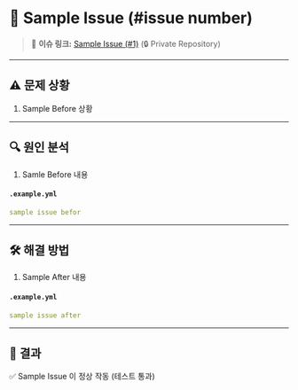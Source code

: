 # 🐛 Sample Issue (#issue number)
>📌 **이슈 링크:** [Sample Issue (#1)](https://github.com/aquaheyday/sample-url) (🔒 Private Repository)

---

## ⚠️ 문제 상황
1. Sample Before 상황

---

## 🔍 원인 분석
1. Samle Before 내용

#### `.example.yml`
```yml
sample issue befor
```

---

## 🛠 해결 방법
1. Sample After 내용

#### `.example.yml`
```yml
sample issue after
```

---

## 🚀 결과
✅ Sample Issue 이 정상 작동 (테스트 통과)  
